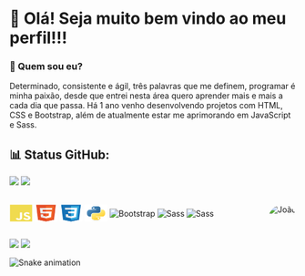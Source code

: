 # 👋 Olá! Seja muito bem vindo ao meu perfil!!!


### 👤 Quem sou eu?
Determinado, consistente e ágil, três palavras que me definem, programar é minha paixão, desde que 
entrei nesta área quero aprender mais e mais a cada dia que passa. Há 1 ano venho desenvolvendo projetos com HTML, CSS e Bootstrap, além de atualmente estar me aprimorando em JavaScript e Sass.

## 📊 Status GitHub:
<div>

  <img
    height="180em"
    src="https://github-readme-stats.vercel.app/api?username=joao-gabriel-herrera&show_icons=true&theme=outrun&include_all_commits=false&count_private=false"
  />
  <img
    height="180em"
    src="https://github-readme-stats.vercel.app/api/top-langs/?username=joao-gabriel-herrera&layout=compact&langs_count=16&theme=outrun"
  />
</div>

<div style="display: inline_block"><br>
  <img align="center" alt="Javascript" height="30" width="40" src="https://raw.githubusercontent.com/devicons/devicon/master/icons/javascript/javascript-plain.svg">
  <img align="center" alt="HTML 5" height="30" width="40" src="https://raw.githubusercontent.com/devicons/devicon/master/icons/html5/html5-original.svg">
  <img align="center" alt="CSS 3" height="30" width="40" src="https://raw.githubusercontent.com/devicons/devicon/master/icons/css3/css3-original.svg">
  <img align="center" alt="Python" height="30" width="40" src="https://raw.githubusercontent.com/devicons/devicon/master/icons/python/python-original.svg">
  <img align="center" alt="Bootstrap" height="30" width="40" src="https://cdn.jsdelivr.net/gh/devicons/devicon/icons/bootstrap/bootstrap-original.svg" />
  <img align="center" alt="Sass" height="30" width="40" src="https://cdn.jsdelivr.net/gh/devicons/devicon/icons/sass/sass-original.svg" /> 
  <img align="center" alt="Sass" height="30" width="40" src="https://cdn.jsdelivr.net/gh/devicons/devicon/icons/git/git-original.svg"/> 
  <img align="right" alt="João" height="150" style="border-radius:50px;" src="https://instagram.fppb3-1.fna.fbcdn.net/v/t51.2885-15/327435320_888931802523983_1994761906096895177_n.webp?stp=dst-jpg_e35&_nc_ht=instagram.fppb3-1.fna.fbcdn.net&_nc_cat=111&_nc_ohc=0UXPjCdirf4AX96pbJ-&edm=ABmJApABAAAA&ccb=7-5&ig_cache_key=MzAyNTA5Mjc1NDQxODQ0MDM4Nw%3D%3D.2-ccb7-5&oh=00_AfBXwY3uDUPnHIUeOramBZG3msW0vQIv-AvU6RaTDI_EYQ&oe=64BA3E2C&_nc_sid=b41fef">
</div>

##

<div> 
  <a href ="mailto:contatoportfolio.joao@gmail.com"><img src="https://img.shields.io/badge/Gmail-D14836?style=for-the-badge&logo=gmail&logoColor=white"></a>
  <a href="https://joaoherrera.vercel.app/" target="_blank"><img src="https://img.shields.io/badge/Vercel-000000?style=for-the-badge&logo=vercel&logoColor=white"></a> 
  
  
</div>

![Snake animation](https://github.com/joao-gabriel-herrera/joao-gabriel-herrera/blob/output/github-contribution-grid-snake.svg)

